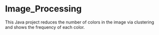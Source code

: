 # Image_Processing
This Java project reduces the number of colors in the image via clustering and shows the frequency of each color.
